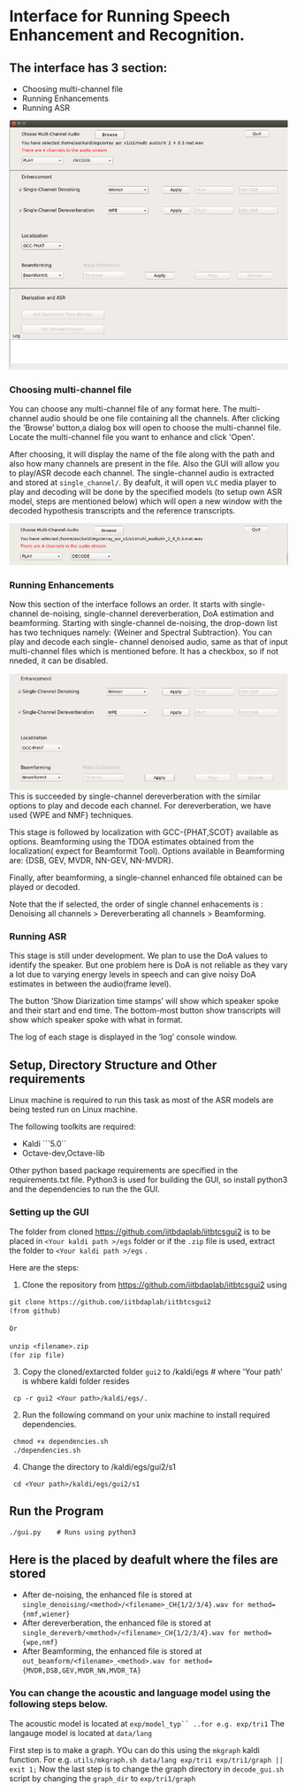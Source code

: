# Interface for Running Speech Enhancement and Recognition.

## The interface has 3 section:
* Choosing multi-channel file
* Running Enhancements
* Running ASR

![GUI for Analysis](https://github.com/iitbdaplab/iitbtcsgui2/blob/master/analysis.png)

### Choosing multi-channel file
You can choose any multi-channel file of any format here. The multi-channel audio should be one file containing all the channels. After clicking the ’Browse’ button,a dialog box will open to choose the multi-channel file. Locate the multi-channel file you want to enhance and click 'Open'.

After choosing, it will display the name of the file along with the path and also how many channels are present in the file.
Also the GUI will allow you to play/ASR decode each channel. The single-channel audio is extracted and stored at ```single_channel/```. By deafult, it will open ```VLC``` media player to play and decoding will be done by the specified models (to setup own ASR model, steps are mentioned below) which will open a new window with the decoded hypothesis transcripts and the reference transcripts. 

![Section 1 of the GUI](https://github.com/iitbdaplab/iitbtcsgui2/blob/master/sec1.png)


### Running Enhancements

Now this section of the interface follows an order. It starts with single-channel de-noising,
single-channel dereverberation, DoA estimation and beamforming.
Starting with single-channel de-noising, the drop-down list has two techniques namely:
{Weiner and Spectral Subtraction}. You can  play and decode each single-
channel denoised audio, same as that of input multi-channel files which is mentioned before. It has a checkbox, so if not nneded, it can be disabled. 


![Section 2 of the GUI](https://github.com/iitbdaplab/iitbtcsgui2/blob/master/sec2.png)
This is succeeded by single-channel dereverberation with the similar options to play and decode each channel. For dereverberation, we have used {WPE and NMF} techniques. 

This stage is followed by localization with GCC-{PHAT,SCOT} available as options. Beamforming using the TDOA estimates obtained from the localization( expect for Beamformit Tool). Options available in Beamforming are: {DSB, GEV, MVDR, NN-GEV,
NN-MVDR}.

Finally, after beamforming, a single-channel enhanced file obtained can be played or decoded.

Note that the if selected, the order of single channel enhacements is : Denoising all channels > Dereverberating all channels > Beamforming. 


### Running ASR
This stage is still under development. We plan to use the DoA values to identify the
speaker. But one problem here is DoA is not reliable as they vary a lot due to varying
energy levels in speech and can give noisy DoA estimates in between the audio(frame
level). 

The button ’Show Diarization time stamps’ will show which speaker spoke and
their start and end time. The bottom-most button show transcripts will show which
speaker spoke with what in <speaker id: text >format.
  
  
The log of each stage is displayed in the ’log’ console window.  
  
## Setup, Directory Structure and Other requirements

Linux machine is required to run this task as most of the ASR models are being tested
run on Linux machine.

The following toolkits are required:
* Kaldi ```5.0``
* Octave-dev,Octave-lib

Other python based package requirements are specified in the requirements.txt file. Python3 is used for building the GUI, so install python3 and the dependencies to run the the GUI.

### Setting up the GUI

The folder from cloned https://github.com/iitbdaplab/iitbtcsgui2 is to be placed in ```<Your kaldi path >/egs``` folder or if the ```.zip``` file is used, extract the folder to ```<Your kaldi path >/egs``` .
  
Here are the steps:

1) Clone the repository from https://github.com/iitbdaplab/iitbtcsgui2 using

  ```
  git clone https://github.com/iitbdaplab/iitbtcsgui2                 (from github)
  
  Or 
  
  unzip <filename>.zip                                                (for zip file)
 ```

3) Copy the cloned/extarcted folder ```gui2```  to <Your path >/kaldi/egs   # where 'Your path' is whbere kaldi folder resides
  ```
   cp -r gui2 <Your path>/kaldi/egs/.
  ```

2) Run the following command on your unix machine to install required dependencies.
  ```
   chmod +x dependencies.sh
   ./dependencies.sh
  ```


4) Change the directory to <Your path>/kaldi/egs/gui2/s1
  ```
   cd <Your path>/kaldi/egs/gui2/s1
  ```

## Run the Program
 ```
 ./gui.py    # Runs using python3
 
```
## Here is the placed by deafult where the files are stored
* After de-noising, the enhanced file is stored at ```single_denoising/<method>/<filename>_CH{1/2/3/4}.wav for method={nmf,wiener}```
* After dereverberation, the enhanced file is stored at ```single_dereverb/<method>/<filename>_CH{1/2/3/4}.wav for method={wpe,nmf}```
* After Beamforming, the enhanced file is stored at ```out_beamform/<filename>_<method>.wav for method={MVDR,DSB,GEV,MVDR_NN,MVDR_TA} ```

### You can change the acoustic and language model using the following steps below.
The acoustic model is located at ```exp/model_typ`` ..for e.g. exp/tri1```
The langauge model is located at ```data/lang```

First step is to make a graph. YOu can do this using the ```mkgraph``` kaldi function. For e.g. 
```utils/mkgraph.sh data/lang exp/tri1 exp/tri1/graph || exit 1;```
Now the last step is to change the graph directory in ``decode_gui.sh`` script by changing the ```graph_dir``` to ```exp/tri1/graph```
